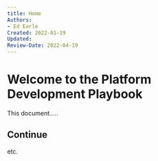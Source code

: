 ```yaml
---
title: Home
Authors: 
- Ed Earle
Created: 2022-01-19
Updated: 
Review-Date: 2022-04-19
---
```



# Welcome to the Platform Development Playbook

This document.....

## Continue

etc.